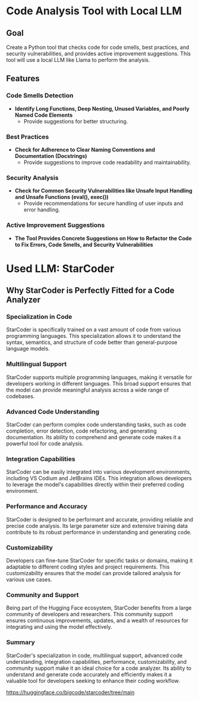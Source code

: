 # Code Analysis Tool with Local LLM

## Goal
Create a Python tool that checks code for code smells, best practices, and security vulnerabilities, and provides active improvement suggestions. This tool will use a local LLM like Llama to perform the analysis.

## Features

### Code Smells Detection
- **Identify Long Functions, Deep Nesting, Unused Variables, and Poorly Named Code Elements**
  - Provide suggestions for better structuring.

### Best Practices
- **Check for Adherence to Clear Naming Conventions and Documentation (Docstrings)**
  - Provide suggestions to improve code readability and maintainability.

### Security Analysis
- **Check for Common Security Vulnerabilities like Unsafe Input Handling and Unsafe Functions (eval(), exec())**
  - Provide recommendations for secure handling of user inputs and error handling.

### Active Improvement Suggestions
- **The Tool Provides Concrete Suggestions on How to Refactor the Code to Fix Errors, Code Smells, and Security Vulnerabilities**



# Used LLM: StarCoder

## Why StarCoder is Perfectly Fitted for a Code Analyzer

### Specialization in Code
StarCoder is specifically trained on a vast amount of code from various programming languages. This specialization allows it to understand the syntax, semantics, and structure of code better than general-purpose language models.

### Multilingual Support
StarCoder supports multiple programming languages, making it versatile for developers working in different languages. This broad support ensures that the model can provide meaningful analysis across a wide range of codebases.

### Advanced Code Understanding
StarCoder can perform complex code understanding tasks, such as code completion, error detection, code refactoring, and generating documentation. Its ability to comprehend and generate code makes it a powerful tool for code analysis.

### Integration Capabilities
StarCoder can be easily integrated into various development environments, including VS Codium and JetBrains IDEs. This integration allows developers to leverage the model's capabilities directly within their preferred coding environment.

### Performance and Accuracy
StarCoder is designed to be performant and accurate, providing reliable and precise code analysis. Its large parameter size and extensive training data contribute to its robust performance in understanding and generating code.

### Customizability
Developers can fine-tune StarCoder for specific tasks or domains, making it adaptable to different coding styles and project requirements. This customizability ensures that the model can provide tailored analysis for various use cases.

### Community and Support
Being part of the Hugging Face ecosystem, StarCoder benefits from a large community of developers and researchers. This community support ensures continuous improvements, updates, and a wealth of resources for integrating and using the model effectively.

### Summary
StarCoder's specialization in code, multilingual support, advanced code understanding, integration capabilities, performance, customizability, and community support make it an ideal choice for a code analyzer. Its ability to understand and generate code accurately and efficiently makes it a valuable tool for developers seeking to enhance their coding workflow.

https://huggingface.co/bigcode/starcoder/tree/main